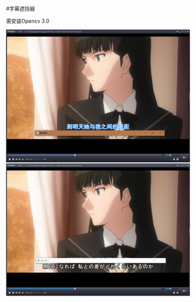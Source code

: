 #字幕遮挡器

需安装Opencv 3.0

![Alt text](https://github.com/ninotorres9/CaptionCover/blob/master/DemoImage/demo.png)
![Alt text](https://github.com/ninotorres9/CaptionCover/blob/master/DemoImage/demo_2.png)